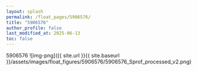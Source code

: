 ```yaml
---
layout: splash
permalink: /float_pages/5906576/
title: "5906576"
author_profile: false
last_modified_at: 2025-06-13
toc: false
---
```

 
5906576
![img-png]({{ site.url }}{{ site.baseurl }}/assets/images/float_figures/5906576/5906576_Sprof_processed_v2.png)